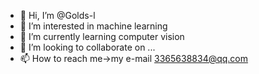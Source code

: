 - 👋 Hi, I’m @Golds-l
- 👀 I’m interested in machine learning
- 🌱 I’m currently learning computer vision
- 💞️ I’m looking to collaborate on ...
- 📫 How to reach me->my e-mail 3365638834@qq.com 

<!---
Golds-l/Golds-l is a ✨ special ✨ repository because its `README.md` (this file) appears on your GitHub profile.
You can click the Preview link to take a look at your changes.
--->
